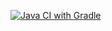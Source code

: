 [![Java CI with Gradle](https://github.com/irzh84/HW-Autotest-lesson5/actions/workflows/gradle.yml/badge.svg)](https://github.com/irzh84/HW-Autotest-lesson5/actions/workflows/gradle.yml)